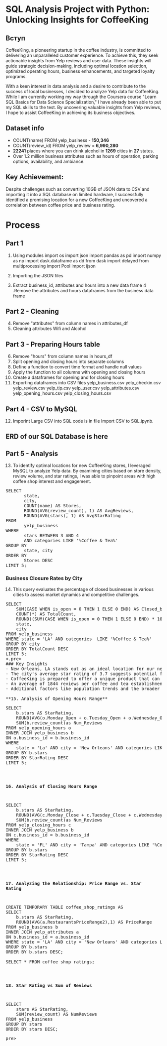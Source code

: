 # SQL Analysis Project with Python: Unlocking Insights for CoffeeKing

## Вступ

CoffeeKing, a pioneering startup in the coffee industry, is committed to delivering an unparalleled customer experience. To achieve this, they seek actionable insights from Yelp reviews and user data. These insights will guide strategic decision-making, including optimal location selection, optimized operating hours, business enhancements, and targeted loyalty programs.

With a keen interest in data analysis and a desire to contribute to the success of local businesses, I decided to analyze Yelp data for CoffeeKing. While I am currently working my way through the Coursera course "Learn SQL Basics for Data Science Specialization," I have already been able to put my SQL skills to the test. By uncovering valuable insights from Yelp reviews, I hope to assist CoffeeKing in achieving its business objectives.

## Dataset info
- COUNT(name) FROM yelp_business - **150,346**
- COUNT(review_id) FROM yelp_review = **6,990,280**
- **22241** places where you can drink alcohol in **1269** cities in **27** states.
- Over 1.2 million business attributes such as hours of operation, parking options, availability, and ambiance.

## Key Achievement:
Despite challenges such as converting 10GB of JSON data to CSV and importing it into a SQL database on limited hardware, I successfully identified a promising location for a new CoffeeKing and uncovered a correlation between coffee price and business rating.

# Process
## Part 1
1. Using modules
import os
import json
import pandas as pd
import numpy as np
import dask.dataframe as dd
from dask import delayed
from multiprocessing import Pool
import ijson

2. Importing the JSON files
3. Extract business_id, attributes and hours into a new data frame
4 .Remove the attributes and hours dataframes from the business data frame
## Part 2 - Cleaning
4. Remove "attributes" from column names in attributes_df
5. Cleaning attributes Wifi and Alcohol
## Part 3 - Preparing Hours table
6. Remove "hours" from column names in hours_df
7. Split opening and closing hours into separate columns
8. Define a function to convert time format and handle null values
9. Apply the function to all columns with opening and closing hours
10. Create a dataframes for opening and for closing hours
11. Exporting dataframes into CSV files
yelp_business.csv
yelp_checkin.csv
yelp_review.csv
yelp_tip.csv
yelp_user.csv
yelp_attributes.csv
yelp_opening_hours.csv
yelp_closing_hours.csv
## Part 4 - CSV to MySQL
12. Imporint Large CSV into SQL code is in file Import CSV to SQL.ipynb.
## ERD of our SQL Database is here


## Part 5 - Analysis
13. To identify optimal locations for new CoffeeKing stores, I leveraged MySQL to analyze Yelp data. By examining cities based on store density, review volume, and star ratings, I was able to pinpoint areas with high coffee shop interest and engagement.
<pre>
SELECT 
       state,
       city,
       COUNT(name) AS Stores,
       ROUND(AVG(review_count), 1) AS AvgReviews,
       ROUND(AVG(stars), 1) AS AvgStarRating
FROM 
       yelp_business
WHERE 
       stars BETWEEN 3 AND 4 
       AND categories LIKE '%Coffee & Tea%' 
GROUP BY 
       state, city
ORDER BY 
       Stores DESC
LIMIT 5;
</pre>
### Business Closure Rates by City
14. This query evaluates the percentage of closed businesses in various cities to assess market dynamics and competitive challenges.
<pre>
SELECT
    SUM(CASE WHEN is_open = 0 THEN 1 ELSE 0 END) AS Closed_businesses,
    COUNT(*) AS TotalCount,
    ROUND((SUM(CASE WHEN is_open = 0 THEN 1 ELSE 0 END) * 100.00/ COUNT(*)),2) AS Percentage_closed,
    state,
    city
FROM yelp_business
WHERE state = 'LA' AND categories  LIKE '%Coffee & Tea%'
GROUP BY city
ORDER BY TotalCount DESC
LIMIT 5;
<.pre>
### Key Insights
- New Orleans, LA stands out as an ideal location for our new coffee shop for several reasons:
- The city's average star rating of 3.7 suggests potential for differentiation and improvement in the market.
- CoffeeKing is prepared to offer a unique product that can excel against the competition.
- An average of 1844 reviews per coffee and tea establishment highlights strong customer engagement.
- Additional factors like population trends and the broader business landscape will also guide our decision.

**15. Analysis of Opening Hours Range**
<pre>
SELECT
	b.stars AS StarRating,
    ROUND(AVG(o.Monday_Open + o.Tuesday_Open + o.Wednesday_Open + o.Thursday_Open + o.Friday_Open) / 5, 2) AS AvgOpeningHour,
    SUM(b.review_count)as Num_Reviews
FROM yelp_opening_hours o
INNER JOIN yelp_business b
ON o.business_id = b.business_id
WHERE 
	state = 'La' AND city = 'New Orleans' AND categories LIKE '%Coffee & Tea%'
GROUP BY b.stars
ORDER BY StarRating DESC
LIMIT 5;
</pre>
**16. Analysis of Closing Hours Range**
<pre>
SELECT
	b.stars AS StarRating,
    ROUND(AVG(c.Monday_Close + c.Tuesday_Close + c.Wednesday_Close + c.Thursday_Close + c.Friday_Close) / 5, 2) AS AvgClosingHour,
    SUM(b.review_count)as Num_Reviews
FROM yelp_closing_hours c
INNER JOIN yelp_business b
ON c.business_id = b.business_id
WHERE
	state = 'FL' AND city = 'Tampa' AND categories LIKE '%Coffee & Tea%'
GROUP BY b.stars
ORDER BY StarRating DESC
LIMIT 5;
</pre>
**17. Analyzing the Relationship: Price Range vs. Star Rating**
<pre>
CREATE TEMPORARY TABLE coffee_shop_ratings AS
SELECT
    b.stars AS StarRating,
    ROUND(AVG(a.RestaurantsPriceRange2),1) AS PriceRange
FROM yelp_business b
INNER JOIN yelp_attributes a
ON b.business_id = a.business_id
WHERE state = 'LA' AND city = 'New Orleans' AND categories LIKE '%Coffee & Tea%'
GROUP BY b.stars
ORDER BY b.stars DESC;

SELECT * FROM coffee_shop_ratings;
</pre>

**18. Star Rating vs Sum of Reviews**
<pre>
SELECT
	stars AS StarRating,
    SUM(review_count) AS NumReviews
FROM yelp_business
GROUP BY stars
ORDER BY stars DESC;
</pre>pre>
